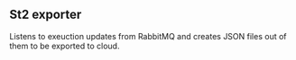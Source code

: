 ## St2 exporter

Listens to exeuction updates from RabbitMQ and creates JSON files out of them to be exported to cloud.
